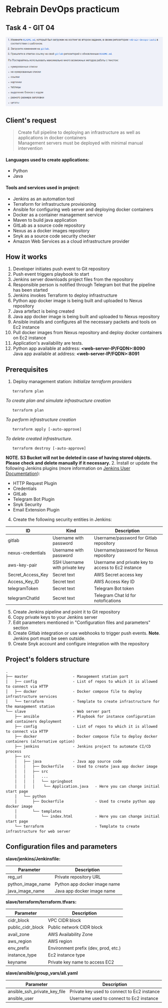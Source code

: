 # Rebrain DevOps practicum
## Task 4 - GIT 04
![Task](https://github.com/alexeyput/rebrain-devops-task1/blob/master/img/git04-task.png?raw=true)

## Client's request
> Create full pipeline to deploying an infrastructure as well as applications in docker containers   
> Management servers must be deployed with minimal manual intervention

#### Languages used to create applications:
- Python
- Java
#### Tools and services used in project:
- Jenkins as an automation tool
- Terraform for infrastructure provisioning
- Ansible for configuring web server and deploying docker containers
- Docker as a container management service
- Maven to build java application
- GitLab as a source code repository
- Nexus as a docker images repository
- Snyk as a source code security checker
- Amazon Web Services as a cloud infrastructure provider

## How it works
1. Developer initiates push event to Git repository
2. Push event triggers playbook to start
3. Jenkins server downloads project files from the repository
4. Responsible person is notified through Telegram bot that the pipeline has been started
5. Jenkins invokes Terraform to deploy infrastructure
6. Python app docker image is being built and uploaded to Nexus repository
7. Java artefact is being created 
8. Java app docker image is being built and uploaded to Nexus repository
9. Ansible installs and configures all the necessary packets and tools on Ec2 instance
10. Pull docker images from Nexus repository and deploy docker containers on Ec2 instance
11. Application's availability are tests.
12. Python app available at address: **<web-server-IP/FQDN>:8090**  
    Java app available at address: **<web-server-IP/FQDN>:8091**

##  Prerequisites
1. Deploy management station:
_Initialize terraform providers_
```
   terraform plan
```
_To create plan and simulate infrastructure creation_
```
   terraform plan
```
_To perform infrastructure creation_
```
   terraform apply [-auto-approve]
```
_To delete created infrastructure._    
```
   terraform destroy [-auto-approve]
```   
**NOTE. S3 Bucket will not be deleted in case of having stored objects. Please check and delete manually if it necessary.**
2. Install or update the following Jenkins plugins (more information on [Jenkins User Documentation](https://www.jenkins.io/doc/)):
   - HTTP Request Plugin
   - Credentials
   - GitLab
   - Telegram Bot Plugin
   - Snyk Security
   - Email Extension Plugin
4. Create the following security entities in Jenkins:

|  ID               | Kind                          | Description                                        | 
|-------------------|-------------------------------|----------------------------------------------------| 
| gitlab            | Username with password        | Username/password for Gitlab repository            |
| nexus-credentials | Username with password        | Username/password for Nexus repository             | 
| aws-key-pair      | SSH Username with private key | Username and private key to access to Ec2 instance |
| Secret_Access_Key | Secret text                   | AWS Secret access key                              |
| Access_Key_ID     | Secret text                   | AWS Access Key ID                                  |
| telegramToken     | Secret text                   | Telegram Bot token                                 |
| telegramChatId    | Secret text                   | Telegram Chat Id for notofications                 |
5. Create Jenkins pipeline and point it to Git repository
6. Copy private keys to your Jenkins server
7. Edit parameters mentioned in "Configuration files and parameters" section
8. Create Gitlab integration or use webhooks to trigger push events. **Note**. Jenkins port must be seen outside.
9. Create Snyk account and configure integration with the repository

##  Project's folders structure
```
.
├── master                    - Management station part
│   ├── config                - List of repos to which it is allowed to connect via HTTP
│   ├── docker                - Docker compose file to deploy infrastructure services
│   └── terraform             - Template to create infrastructure for the management station
└── slave                     - Web server part
    ├── ansible               - Playbook for instance configuration and containers deployment
    ├── config                - List of repos to which it is allowed to connect via HTTP
    ├── docker                - Docker compose file to deploy docker containers (alternative option)
    ├── jenkins               - Jenkins project to automate CI/CD process
    ├── src
    │   ├── java              - Java app source code
    │   │   ├── Dockerfile    - Used to create java app docker image
    │   │   ├── src
    │   │   │   ...
    │   │   │   └── springboot
    │   │   │    └── Application.java   - Here you can change initial start page
    │   └── python
    │       ├── Dockerfile              - Used to create python app docker image
    │       └── templates
    │           └── index.html          - Here you can change initial start page
    └── terraform                       - Template to create infrastructure for web server
```
## Configuration files and parameters
**slave/jenkins/Jenkinsfile:**

| Parameter         | Description                  |
|-------------------|------------------------------|
| reg_url           | Private repository URL       |
| python_image_name | Python app docker image name |
| java_image_name   | Java app docker image name   |

**slave/terraform/terraform.tfvars:**

| Parameter         | Description                          |
|-------------------|--------------------------------------|
| cidr_block        | VPC CIDR block                       |
| public_cidr_block | Public network CIDR block            |
| avail_zone        | AWS Availability Zone                |
| aws_region        | AWS region                           |
| env_prefix        | Environment prefix (dev, prod, etc.) |
| instance_type     | Ec2 instance type                    |
| keyname           | Private key name to access EC2       |

**slave/ansible/group_vars/all.yaml**

| Parameter                    | Description                                 |
|------------------------------|---------------------------------------------|
| ansible_ssh_private_key_file | Private key used to connect to Ec2 instance |
| ansible_user                 | Username used to connect to Ec2 instance    |
